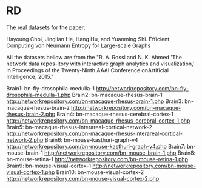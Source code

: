 # RD

The real datasets for the paper:

Hayoung Choi, Jinglian He, Hang Hu, and Yuanming Shi. Efficient Computing von Neumann Entropy for Large-scale Graphs

All the datasets bellow are from the "R. A. Rossi and N. K. Ahmed 'The network data repos-itory with interactive graph analytics and visualization,' in Proceedings of the Twenty-Ninth AAAI Conference onArtificial Intelligence, 2015."

Brain1: bn-fly-drosophila-medulla-1 http://networkrepository.com/bn-fly-drosophila-medulla-1.php
Brain2: bn-macaque-rhesus-brain-1 http://networkrepository.com/bn-macaque-rhesus-brain-1.php
Brain3: bn-macaque-rhesus-brain-2 http://networkrepository.com/bn-macaque-rhesus-brain-2.php
Brain4: bn-macaque-rhesus-cerebral-cortex-1 http://networkrepository.com/bn-macaque-rhesus-cerebral-cortex-1.php
Brain5: bn-macaque-rhesus-interareal-cortical-network-2 http://networkrepository.com/bn-macaque-rhesus-interareal-cortical-network-2.php
Brain6: bn-mouse-kasthuri-graph-v4 http://networkrepository.com/bn-mouse-kasthuri-graph-v4.php
Brain7: bn-mouse-brain-1 http://networkrepository.com/bn-mouse-brain-1.php
Brain8: bn-mouse-retina-1 http://networkrepository.com/bn-mouse-retina-1.php
Brain9: bn-mouse-visual-cortex-1 http://networkrepository.com/bn-mouse-visual-cortex-1.php
Brain10: bn-mouse-visual-cortex-2 http://networkrepository.com/bn-mouse-visual-cortex-2.php



